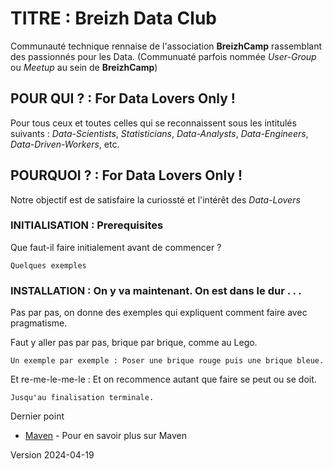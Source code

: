 
# TITRE : Breizh Data Club

Communauté technique rennaise de l'association **BreizhCamp** rassemblant des passionnés pour les Data.
(Communuaté parfois nommée _User-Group_ ou _Meetup_ au sein de **BreizhCamp**)

## POUR QUI ? : For Data Lovers Only ! 

Pour tous ceux et toutes celles qui se reconnaissent sous les intitulés suivants :
_Data-Scientists_, _Statisticians_, _Data-Analysts_, _Data-Engineers_, _Data-Driven-Workers_, etc. 

## POURQUOI ? : For Data Lovers Only ! 

Notre objectif est de satisfaire la curiossté et l'intérêt des _Data-Lovers_

### INITIALISATION : Prerequisites

Que faut-il faire initialement avant de commencer ?

```
Quelques exemples
```

### INSTALLATION : On y va maintenant. On est dans le dur . . .

Pas par pas, on donne des exemples qui expliquent comment faire avec pragmatisme.

Faut y aller pas par pas, brique par brique, comme au Lego.
```
Un exemple par exemple : Poser une brique rouge puis une brique bleue.
```

Et re-me-le-me-le : Et on recommence autant que faire se peut ou se doit.

```
Jusqu'au finalisation terminale.
```
Dernier point 
* [Maven](https://maven.apache.org/) - Pour en savoir plus sur Maven

Version 2024-04-19
